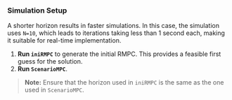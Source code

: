 ### Simulation Setup

A shorter horizon results in faster simulations. In this case, the simulation uses `N=10`, which leads to iterations taking less than 1 second each, making it suitable for real-time implementation.

1. **Run `iniRMPC`** to generate the initial RMPC. This provides a feasible first guess for the solution.
2. **Run `ScenarioMPC`**.

> **Note:** Ensure that the horizon used in `iniRMPC` is the same as the one used in `ScenarioMPC`.
